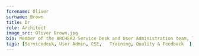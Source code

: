 ```yaml
---
forename: Oliver
surname: Brown
title: Dr
role: Architect
image_src: Oliver Brown.jpg
bio: Member of the ARCHER2 Service Desk and User Administration team, Technical Assessment reviewer, occasional course helper, and ruthless internal ISO auditor. In his spare time he does a bit of quantum computing.
tags: [Servicedesk, User Admin, CSE,   Training, Quality & Feedback  ] 
---
```

